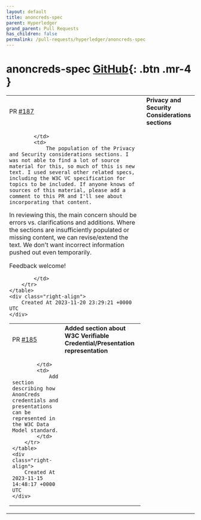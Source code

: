 ```yaml
---
layout: default
title: anoncreds-spec
parent: Hyperledger
grand_parent: Pull Requests
has_children: false
permalink: /pull-requests/hyperledger/anoncreds-spec
---
```


# anoncreds-spec <span class="fs-3 right-align">[GitHub](https://github.com/hyperledger/anoncreds-spec){: .btn .mr-4 }</span>


<div>
    <table>
        <tr>
            <td>
                PR <a href="https://github.com/hyperledger/anoncreds-spec/pull/187" class=".btn">#187</a>
            </td>
            <td>
                <b>
                    Privacy and Security Considerations sections
                </b>
            </td>
        </tr>
        <tr>
            <td>
                
            </td>
            <td>
                The population of the Privacy and Security considerations sections. I was not able to find a lot of source material for this, so much of this is new text. I used several other related specs, including the W3C VC specification for topics to be included. If anyone knows of sources of this material, please add a comment to this PR and I'll see about incorporating that content.

In reviewing this, the main concern should be errors vs. clarifications and additions. Where the sections are insufficiently populated or missing content, we can revise/extend the text.  We don't want incorrect information pushed out even temporarily.

Feedback welcome!

            </td>
        </tr>
    </table>
    <div class="right-align">
        Created At 2023-11-20 23:29:21 +0000 UTC
    </div>
</div>

<div>
    <table>
        <tr>
            <td>
                PR <a href="https://github.com/hyperledger/anoncreds-spec/pull/185" class=".btn">#185</a>
            </td>
            <td>
                <b>
                    Added section about W3C Verifiable Credential/Presentation representation
                </b>
            </td>
        </tr>
        <tr>
            <td>
                
            </td>
            <td>
                Add section describing how AnonCreds credentials and presentations can be represented in the W3C Data Model standard.
            </td>
        </tr>
    </table>
    <div class="right-align">
        Created At 2023-11-15 14:48:17 +0000 UTC
    </div>
</div>

